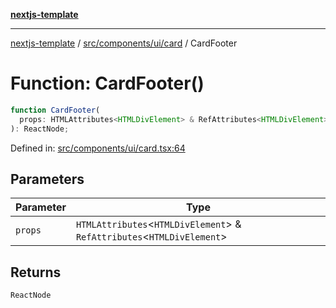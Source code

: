 [**nextjs-template**](../../../../../README.md)

---

[nextjs-template](../../../../../README.md) / [src/components/ui/card](../README.md) / CardFooter

# Function: CardFooter()

```ts
function CardFooter(
  props: HTMLAttributes<HTMLDivElement> & RefAttributes<HTMLDivElement>,
): ReactNode;
```

Defined in: [src/components/ui/card.tsx:64](https://github.com/Its-Satyajit/nextjs-template/blob/a020f2e64682696d16eea8be5c54d400aa09764e/src/components/ui/card.tsx#L64)

## Parameters

| Parameter | Type                                                                       |
| --------- | -------------------------------------------------------------------------- |
| `props`   | `HTMLAttributes`\<`HTMLDivElement`\> & `RefAttributes`\<`HTMLDivElement`\> |

## Returns

`ReactNode`
